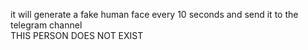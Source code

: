 it will generate a fake human face every 10 seconds and send it to the telegram channel\
THIS PERSON DOES NOT EXIST